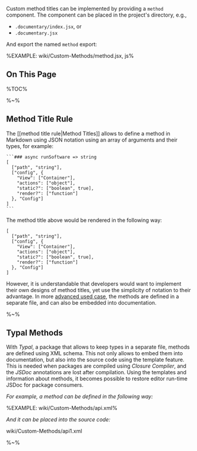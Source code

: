 Custom method titles can be implemented by providing a `method` component. The component can be placed in the project's directory, e.g.,

- `.documentary/index.jsx`, or
- `.documentary.jsx`

And export the named `method` export:
<!--  -->
%EXAMPLE: wiki/Custom-Methods/method.jsx, js%

## On This Page

%TOC%

%~%

## Method Title Rule

The [[method title rule|Method Titles]] allows to define a method in Markdown using JSON notation using an array of arguments and their types, for example:

````
```### async runSoftware => string
[
  ["path", "string"],
  ["config", {
    "View": ["Container"],
    "actions": ["object"],
    "static?": ["boolean", true],
    "render?": ["function"]
  }, "Config"]
]
```
````

The method title above would be rendered in the following way:

```### async runSoftware => string
[
  ["path", "string"],
  ["config", {
    "View": ["Container"],
    "actions": ["object"],
    "static?": ["boolean", true],
    "render?": ["function"]
  }, "Config"]
]
```

However, it is understandable that developers would want to implement their own designs of method titles, yet use the simplicity of notation to their advantage. In more [advanced used case](#typal-methods), the methods are defined in a separate file, and can also be embedded into documentation.

%~%

## Typal Methods

With _Typal_, a package that allows to keep types in a separate file, methods are defined using XML schema. This not only allows to embed them into documentation, but also into the source code using the template feature. This is needed when packages are compiled using _Closure Compiler_, and the _JSDoc_ annotations are lost after compilation. Using the templates and information about methods, it becomes possible to restore editor run-time JSDoc for package consumers.

_For example, a method can be defined in the following way:_

%EXAMPLE: wiki/Custom-Methods/api.xml%

_And it can be placed into the source code:_

<typedef narrow>wiki/Custom-Methods/api1.xml</typedef>

%~%